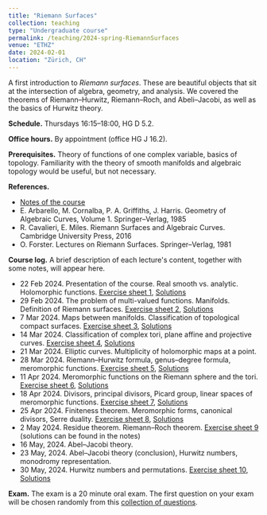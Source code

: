 ```yaml
---
title: "Riemann Surfaces"
collection: teaching
type: "Undergraduate course"
permalink: /teaching/2024-spring-RiemannSurfaces
venue: "ETHZ"
date: 2024-02-01
location: "Zürich, CH"
---
```


A first introduction to *Riemann surfaces*. These are beautiful objects that sit at the intersection of algebra, geometry, and analysis. We covered the theorems of Riemann–Hurwitz, Riemann–Roch, and Abeli–Jacobi, as well as the basics of Hurwitz theory.

**Schedule.** Thursdays 16:15–18:00, HG D 5.2.

**Office hours.** By appointment (office HG J 16.2).

**Prerequisites.** Theory of functions of one complex variable, basics of topology. Familiarity with the theory of smooth manifolds and algebraic topology would be useful, but not necessary. 

**References.**
* [Notes of the course](http://agiacche.github.io/files/riemann/RiemannSurfacesLectureNotes.pdf)
* E. Arbarello, M. Cornalba, P. A. Griffiths, J. Harris. Geometry of Algebraic Curves, Volume 1. Springer–Verlag, 1985
* R. Cavalieri, E. Miles. Riemann Surfaces and Algebraic Curves. Cambridge University Press, 2016
* O. Forster. Lectures on Riemann Surfaces. Springer–Verlag, 1981

**Course log.** A brief description of each lecture's content, together with some notes, will appear here.
* 22 Feb 2024. Presentation of the course. Real smooth vs. analytic. Holomorphic functions. [Exercise sheet 1](http://agiacche.github.io/files/riemann/RiemannSurfacesExerciseSheet1.pdf), [Solutions](http://agiacche.github.io/files/riemann/RiemannSurfacesExerciseSheetSolutions1.pdf)
* 29 Feb 2024. The problem of multi-valued functions. Manifolds. Definition of Riemann surfaces. [Exercise sheet 2](http://agiacche.github.io/files/riemann/RiemannSurfacesExerciseSheet2.pdf), [Solutions](http://agiacche.github.io/files/riemann/RiemannSurfacesExerciseSheetSolutions2.pdf)
* 7 Mar 2024. Maps between manifolds. Classification of topological compact surfaces. [Exercise sheet 3](http://agiacche.github.io/files/riemann/RiemannSurfacesExerciseSheet3.pdf), [Solutions](http://agiacche.github.io/files/riemann/RiemannSurfacesExerciseSheetSolutions3.pdf)
* 14 Mar 2024. Classification of complex tori, plane affine and projective curves. [Exercise sheet 4](http://agiacche.github.io/files/riemann/RiemannSurfacesExerciseSheet4.pdf), [Solutions](http://agiacche.github.io/files/riemann/RiemannSurfacesExerciseSheetSolutions4.pdf)
* 21 Mar 2024. Elliptic curves. Multiplicity of holomorphic maps at a point.
* 28 Mar 2024. Riemann–Hurwitz formula, genus–degree formula, meromorphic functions. [Exercise sheet 5](http://agiacche.github.io/files/riemann/RiemannSurfacesExerciseSheet5.pdf), [Solutions](http://agiacche.github.io/files/riemann/RiemannSurfacesExerciseSheetSolutions5.pdf)
* 11 Apr 2024. Meromorphic functions on the Riemann sphere and the tori. [Exercise sheet 6](http://agiacche.github.io/files/riemann/RiemannSurfacesExerciseSheet6.pdf), [Solutions](http://agiacche.github.io/files/riemann/RiemannSurfacesExerciseSheetSolutions6.pdf)
* 18 Apr 2024. Divisors, principal divisors, Picard group, linear spaces of meromorphic functions. [Exercise sheet 7](http://agiacche.github.io/files/riemann/RiemannSurfacesExerciseSheet7.pdf), [Solutions](http://agiacche.github.io/files/riemann/RiemannSurfacesExerciseSheetSolutions7.pdf)
* 25 Apr 2024. Finiteness theorem. Meromorphic forms, canonical divisors, Serre duality. [Exercise sheet 8](http://agiacche.github.io/files/riemann/RiemannSurfacesExerciseSheet8.pdf), [Solutions](http://agiacche.github.io/files/riemann/RiemannSurfacesExerciseSheetSolutions8.pdf)
* 2 May 2024. Residue theorem. Riemann–Roch theorem. [Exercise sheet 9](http://agiacche.github.io/files/riemann/RiemannSurfacesExerciseSheet9.pdf) (solutions can be found in the notes)
* 16 May, 2024. Abel–Jacobi theory.
* 23 May, 2024. Abel–Jacobi theory (conclusion), Hurwitz numbers, monodromy representation.
* 30 May, 2024. Hurwitz numbers and permutations. [Exercise sheet 10](http://agiacche.github.io/files/riemann/RiemannSurfacesExerciseSheet10.pdf), [Solutions](http://agiacche.github.io/files/riemann/RiemannSurfacesExerciseSheetSolutions10.pdf)

**Exam.** The exam is a 20 minute oral exam. The first question on your exam will be chosen randomly from this [collection of questions](RiemannSurfacesExamQuestions).